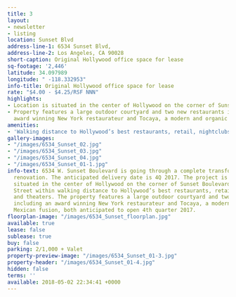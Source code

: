 ```yaml
---
title: 3
layout:
- newsletter
- listing
location: Sunset Blvd
address-line-1: 6534 Sunset Blvd,
address-line-2: Los Angeles, CA 90028
short-caption: Original Hollywood office space for lease
sq-footage: '2,446'
latitude: 34.097989
longitude: " -118.332953"
info-title: Original Hollywood office space for lease
rate: "$4.00 - $4.25/RSF NNN"
highlights:
- Location is situated in the center of Hollywood on the corner of Sunset Boulevard
- Property features a large outdoor courtyard and two new restaurants including an
  award winning New York restaurateur and Tocaya, a modern and organic Mexican fusion
amenities:
- 'Walking distance to Hollywood’s best restaurants, retail, nightclubs and theaters '
gallery-images:
- "/images/6534_Sunset_02.jpg"
- "/images/6534_Sunset_03.jpg"
- "/images/6534_Sunset_04.jpg"
- "/images/6534_Sunset_01-1.jpg"
info-text: 6534 W. Sunset Boulevard is going through a complete transformation and
  renovation. The anticipated delivery date is 4Q 2017. The project is prominently
  situated in the center of Hollywood on the corner of Sunset Boulevard and Seward
  Street within walking distance to Hollywood’s best restaurants, retail, nightclubs
  and theaters. The property features a large outdoor courtyard and two new restaurants
  including an award winning New York restaurateur and Tocaya, a modern and organic
  Mexican fusion, both anticipated to open 4th quarter 2017.
floorplan-image: "/images/6534_Sunset_floorplan.jpg"
available: true
lease: false
sublease: true
buy: false
parking: 2/1,000 + Valet
property-preview-image: "/images/6534_Sunset_01-3.jpg"
property-header: "/images/6534_Sunset_01-4.jpg"
hidden: false
terms: ''
available: 2018-05-02 22:34:41 +0000
---
```

